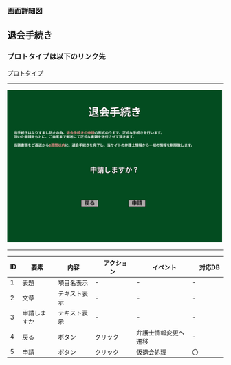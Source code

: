 ### 画面詳細図
## 退会手続き
### プロトタイプは以下のリンク先
[プロトタイプ](https://www.figma.com/file/EC6HJax9FH50cwnpwUmhDG/Untitled?node-id=10%3A16)
*****
<img src="../secpro.png" width="500">

*****

| ID | 要素 | 内容　|　アクション　|　イベント　|　対応DB　|
|----|------|------|-------------|-----------|---------|
|1   |表題|項目名表示|-       |-         |-         |
|2   |文章|テキスト表示|-|-|-|
|3   |申請しますか|テキスト表示|-|-|-|
|4   |戻る|ボタン|クリック|弁護士情報変更へ遷移|-|
|5   |申請|ボタン|クリック|仮退会処理|〇|
